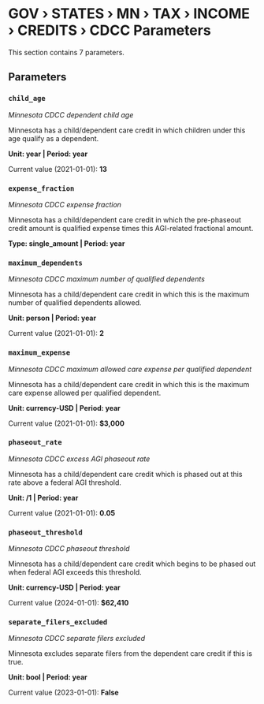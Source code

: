 # GOV › STATES › MN › TAX › INCOME › CREDITS › CDCC Parameters

This section contains 7 parameters.

## Parameters

### `child_age`
*Minnesota CDCC dependent child age*

Minnesota has a child/dependent care credit in which children under this age qualify as a dependent.

**Unit: year | Period: year**

Current value (2021-01-01): **13**


### `expense_fraction`
*Minnesota CDCC expense fraction*

Minnesota has a child/dependent care credit in which the pre-phaseout credit amount is qualified expense times this AGI-related fractional amount.

**Type: single_amount | Period: year**


### `maximum_dependents`
*Minnesota CDCC maximum number of qualified dependents*

Minnesota has a child/dependent care credit in which this is the maximum number of qualified dependents allowed.

**Unit: person | Period: year**

Current value (2021-01-01): **2**


### `maximum_expense`
*Minnesota CDCC maximum allowed care expense per qualified dependent*

Minnesota has a child/dependent care credit in which this is the maximum care expense allowed per qualified dependent.

**Unit: currency-USD | Period: year**

Current value (2021-01-01): **$3,000**


### `phaseout_rate`
*Minnesota CDCC excess AGI phaseout rate*

Minnesota has a child/dependent care credit which is phased out at this rate above a federal AGI threshold.

**Unit: /1 | Period: year**

Current value (2021-01-01): **0.05**


### `phaseout_threshold`
*Minnesota CDCC phaseout threshold*

Minnesota has a child/dependent care credit which begins to be phased out when federal AGI exceeds this threshold.

**Unit: currency-USD | Period: year**

Current value (2024-01-01): **$62,410**


### `separate_filers_excluded`
*Minnesota CDCC separate filers excluded*

Minnesota excludes separate filers from the dependent care credit if this is true.

**Unit: bool | Period: year**

Current value (2023-01-01): **False**


